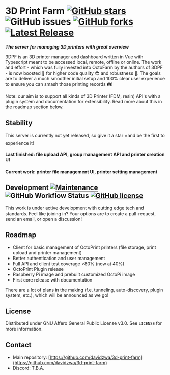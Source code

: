 # 3D Print Farm [![GitHub stars](https://img.shields.io/github/stars/davidzwa/3d-print-farm)](https://github.com/davidzwa/3d-print-farm/stargazers) ![GitHub issues](https://img.shields.io/github/issues/davidzwa/3d-print-farm?color=green) [![GitHub forks](https://img.shields.io/github/forks/davidzwa/3d-print-farm)](https://github.com/davidzwa/3d-print-farm/network) [![Latest Release](https://img.shields.io/github/release/davidzwa/3d-print-farm)](https://img.shields.io/github/v/tag/davidzwa/3d-print-farm?sort=date) 

**_The server for managing 3D printers with great overview_**

3DPF is an 3D printer manager and dashboard written in Vue with Typescript meant to be accessed local, remote, offline or online. The work and effort - which was fully invested into OctoFarm by the authors of 3DPF - is now boosted 🚀 for higher code quality 😎 and robustness 💪. The goals are to deliver a much smoother initial setup and 100% clear user experience to ensure you can smash those printing records 🖨️!

Note: our aim is to support all kinds of 3D Printer (FDM, resin) API's with a plugin system and documentation for extensibility. Read more about this in the roadmap section below.

<!--  ![Docker Pulls](https://img.shields.io/docker/pulls/davidzwa/3d-print-farm) -->
<!-- ![GitHub release (latest by date)](https://img.shields.io/github/downloads/davidzwa/3d-print-farm/latest/total) -->

## Stability

This server is currently not yet released, so give it a star ⭐and be the first to experience it! 

#### Last finished: file upload API, group management API and printer creation UI
#### Current work: printer file management UI, printer setting management

## Development [![Maintenance](https://img.shields.io/badge/Maintained%3F-yes-green.svg)](https://GitHub.com/davidzwa/3d-print-farm/graphs/commit-activity) ![GitHub Workflow Status](https://img.shields.io/github/workflow/status/davidzwa/3d-print-farm/Node.js%20CI/development) [![GitHub license](https://img.shields.io/github/license/davidzwa/3d-print-farm)](https://github.com/davidzwa/3d-print-farm/blob/master/LICENSE.txt)

This work is under active development with cutting edge tech and standards. Feel like joining in? Your options are to create a pull-request, send an email, or open a discussion!

## Roadmap

- Client for basic management of OctoPrint printers (file storage, print upload and printer management)
- Better authentication and user management
- Full API and client test coverage >80% (now at 40%)
- OctoPrint Plugin release
- Raspberry Pi image and prebuilt customized OctoPi image
- First core release with documentation

There are a lot of plans in the making (f.e. tunneling, auto-discovery, plugin system,  etc.), which will be announced as we go!

## License
Distributed under GNU Affero General Public License v3.0. See `LICENSE` for more information.

## Contact
- Main repository: [https://github.com/davidzwa/3d-print-farm](https://github.com/davidzwa/3d-print-farm)
- Discord: T.B.A.
